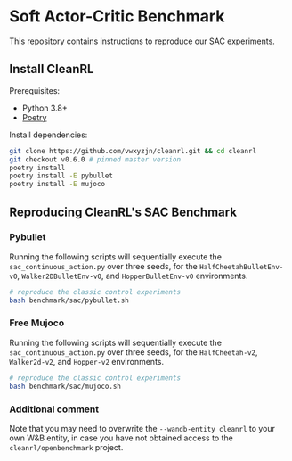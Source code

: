 # Soft Actor-Critic Benchmark

This repository contains instructions to reproduce our SAC experiments.

## Install CleanRL

Prerequisites:
* Python 3.8+
* [Poetry](https://python-poetry.org)

Install dependencies:

```bash
git clone https://github.com/vwxyzjn/cleanrl.git && cd cleanrl
git checkout v0.6.0 # pinned master version
poetry install
poetry install -E pybullet
poetry install -E mujoco
```

## Reproducing CleanRL's SAC Benchmark

### Pybullet
Running the following scripts will sequentially execute the `sac_continuous_action.py` over three seeds, for the `HalfCheetahBulletEnv-v0`, `Walker2DBulletEnv-v0`, and `HopperBulletEnv-v0` environments.

```bash
# reproduce the classic control experiments
bash benchmark/sac/pybullet.sh
```

### Free Mujoco
Running the following scripts will sequentially execute the `sac_continuous_action.py` over three seeds, for the `HalfCheetah-v2`, `Walker2d-v2`, and `Hopper-v2` environments.

```bash
# reproduce the classic control experiments
bash benchmark/sac/mujoco.sh
```

### Additional comment
Note that you may need to overwrite the `--wandb-entity cleanrl` to your own W&B entity, in case you have not obtained access to the `cleanrl/openbenchmark` project.

